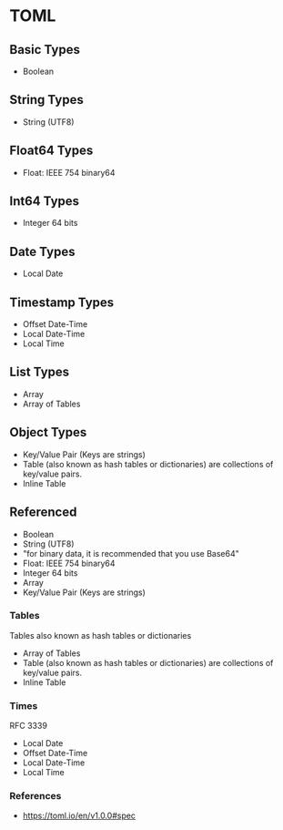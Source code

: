 # TOML

## Basic Types

* Boolean

## String Types

* String (UTF8)

## Float64 Types

* Float: IEEE 754 binary64

## Int64 Types

* Integer 64 bits

## Date Types

* Local Date

## Timestamp Types

* Offset Date-Time
* Local Date-Time
* Local Time

## List Types

* Array
* Array of Tables

## Object Types

* Key/Value Pair (Keys are strings)
* Table (also known as hash tables or dictionaries) are collections of key/value pairs.
* Inline Table

## Referenced

* Boolean
* String (UTF8)
* "for binary data, it is recommended that you use Base64"
* Float: IEEE 754 binary64
* Integer 64 bits
* Array
* Key/Value Pair (Keys are strings)

### Tables

Tables also known as hash tables or dictionaries

* Array of Tables
* Table (also known as hash tables or dictionaries) are collections of key/value pairs.
* Inline Table

### Times

RFC 3339

* Local Date
* Offset Date-Time
* Local Date-Time
* Local Time

### References

* https://toml.io/en/v1.0.0#spec